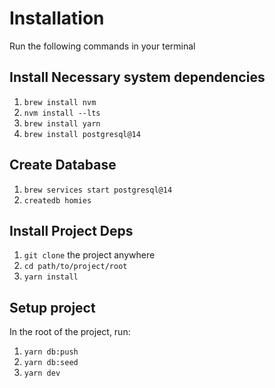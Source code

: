 # Installation

Run the following commands in your terminal
## Install Necessary system dependencies

1. `brew install nvm`
2. `nvm install --lts`
3. `brew install yarn`
4. `brew install postgresql@14`

## Create Database

1. `brew services start postgresql@14`
2. `createdb homies`

## Install Project Deps

1. `git clone` the project anywhere
2. `cd path/to/project/root`
3. `yarn install`

## Setup project
In the root of the project, run:
1. `yarn db:push`
2. `yarn db:seed`
3. `yarn dev`